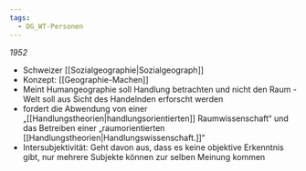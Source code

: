 ```yaml
---
tags:
  - DG_WT-Personen
---
```


*1952*

- Schweizer [[Sozialgeographie|Sozialgeograph]]
- Konzept: [[Geographie-Machen]]
- Meint Humangeographie soll Handlung betrachten und nicht den Raum - Welt soll aus Sicht des Handelnden erforscht werden
- fordert die Abwendung von einer „[[Handlungstheorien|handlungsorientierten]] Raumwissenschaft“ und das Betreiben einer „raumorientierten [[Handlungstheorien|Handlungswissenschaft.]]“
- Intersubjektivität: Geht davon aus, dass es keine objektive Erkenntnis gibt, nur mehrere Subjekte können zur selben Meinung kommen